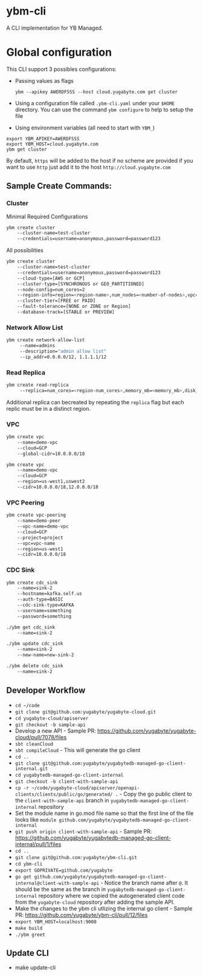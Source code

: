 # ybm-cli
A CLI implementation for YB Managed.

# Global configuration
This CLI support 3 possibles configurations: 
* Passing values as flags 
  ```shell
  ybm --apikey AWERDFSSS --host cloud.yugabyte.com get cluster
  ```
* Using a configuration file called `.ybm-cli.yaml` under your `$HOME` directory.
  You can use the command `ybm configure` to help to setup the file

* Using environment variables (all need to start with `YBM_`)
 ```shell
 export YBM_APIKEY=AWERDFSSS
 export YBM_HOST=cloud.yugabyte.com
 ybm get cluster
 ```

By default, `https` will be added to the host if no scheme are provided if you want to use `http` 
just add it to the host `http://cloud.yugabyte.com`


## Sample Create Commands:

### Cluster
Minimal Required Configurations
```sh
ybm create cluster 
    --cluster-name=test-cluster
    --credentials=username=anonymous,password=password123
```
All possibilities
```sh
ybm create cluster 
    --cluster-name=test-cluster
    --credentials=username=anonymous,password=password123
    --cloud-type=[AWS or GCP]
    --cluster-type=[SYNCHRONOUS or GEO_PARTITIONED]
    --node-config=num_cores=2
    --region-info=region=<region-name>,num_nodes=<number-of-nodes>,vpc=<vpc-name>
    --cluster-tier=[FREE or PAID]
    --fault-tolerance=[NONE or ZONE or Region]
    --database-track=[STABLE or PREVIEW]
```

### Network Allow List
```sh
ybm create network-allow-list 
     --name=admins
     --description="admin allow list"
     --ip_addr=0.0.0.0/12, 1.1.1.1/12
```

### Read Replica
```sh
ybm create read-replica
     --replica=num_cores=<region-num_cores>,memory_mb=<memory_mb>,disk_size_gb=<disk_size_gb>,code=<GCP or AWS>,region=<region>,num_nodes=<num_nodes>,vpc=<vpc_name>,num_replicas=<num_replicas>,multi_zone=<multi_zone>
```
Additional replica can becreated by repeating the `replica` flag but each replic must be in a distinct region. 

### VPC
```sh
ybm create vpc
    --name=demo-vpc
    --cloud=GCP
    --global-cidr=10.0.0.0/18
```

```sh
ybm create vpc
    --name=demo-vpc
    --cloud=GCP
    --region=us-west1,uswest2
    --cidr=10.0.0.0/18,12.0.0.0/18
```


### VPC Peering
```sh
ybm create vpc-peering
    --name=demo-peer
    --vpc-name=demo-vpc
    --cloud=GCP
    --project=project
    --vpc=vpc-name
    --region=us-west1
    --cidr=10.0.0.0/18
```

### CDC Sink

```sh
ybm create cdc_sink 
    --name=sink-2 
    --hostname=kafka.self.us 
    --auth-type=BASIC 
    --cdc-sink-type=KAFKA 
    --username=something 
    --password=something
```

```sh
./ybm get cdc_sink 
    --name=sink-2
```

```sh
./ybm update cdc_sink 
    --name=sink-2 
    --new-name=new-sink-2
```

```sh
./ybm delete cdc_sink 
    --name=sink-2 
```




## Developer Workflow
- `cd ~/code`
- `git clone git@github.com:yugabyte/yugabyte-cloud.git`
- `cd yugabyte-cloud/apiserver`
- `git checkout -b sample-api`
-  Develop a new API - Sample PR: https://github.com/yugabyte/yugabyte-cloud/pull/7078/files
- `sbt cleanCloud`
- `sbt compileCloud` - This will generate the go client
- `cd ..`
- `git clone git@github.com:yugabyte/yugabytedb-managed-go-client-internal.git`
- `cd yugabytedb-managed-go-client-internal`
- `git checkout -b client-with-sample-api`
- `cp -r ~/code/yugabyte-cloud/apiserver/openapi-clients/clients/public/go/generated/ .` - Copy the go public client to the `client-with-sample-api` branch in `yugabytedb-managed-go-client-internal` repository
- Set the module name in go.mod file name so that the first line of the file looks like `module github.com/yugabyte/yugabytedb-managed-go-client-internal`
- `git push origin client-with-sample-api` - Sample PR: https://github.com/yugabyte/yugabytedb-managed-go-client-internal/pull/1/files
- `cd ..`
- `git clone git@github.com:yugabyte/ybm-cli.git`
- `cd ybm-cli`
- `export GOPRIVATE=github.com/yugabyte`
- `go get github.com/yugabyte/yugabytedb-managed-go-client-internal@client-with-sample-api` - Notice the branch name after `@`. It should be the same as the branch in `yugabytedb-managed-go-client-internal` repository where we copied the autogenerated client code from the `yugabyte-cloud` repository after adding the sample API.
- Make the changes to the ybm cli utlizing the internal go client - Sample PR: https://github.com/yugabyte/ybm-cli/pull/12/files
- `export YBM_HOST=localhost:9000`
- `make build`
- `./ybm greet`

## Update CLI
- make update-cli
